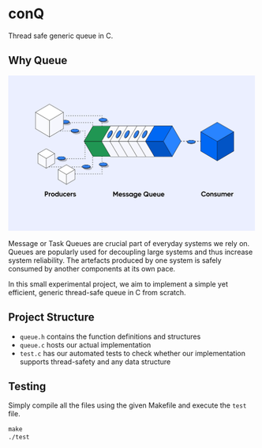 # conQ

Thread safe generic queue in C.

## Why Queue

<img src="docs/images/message_queue.png" alt="Message queue" width="500">

Message or Task Queues are crucial part of everyday systems we rely on.
Queues are popularly used for decoupling large systems and thus increase system reliability.
The artefacts produced by one system is safely consumed by another components at its own pace.

In this small experimental project, we aim to implement a simple yet efficient, generic thread-safe queue in C from scratch.

## Project Structure

- `queue.h` contains the function definitions and structures
- `queue.c` hosts our actual implementation
- `test.c` has our automated tests to check whether our implementation supports thread-safety and any data structure

## Testing

Simply compile all the files using the given Makefile and execute the `test` file.

```shell
make
./test
```
